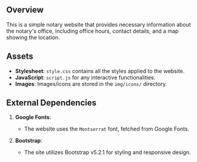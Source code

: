 ## Overview

This is a simple notary website that provides necessary information about the notary's office, including office hours, contact details, and a map showing the location.

## Assets

- **Stylesheet**: `style.css` contains all the styles applied to the website.
- **JavaScript**: `script.js` for any interactive functionalities.
- **Images**: Images/icons are stored in the `img/icons/` directory.

## External Dependencies

1. **Google Fonts**:
    - The website uses the `Montserrat` font, fetched from Google Fonts.

2. **Bootstrap**:
    - The site utilizes Bootstrap v5.2.1 for styling and responsive design.
